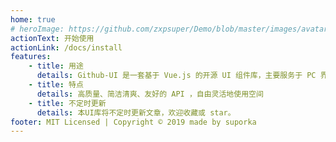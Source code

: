 ```yaml
---
home: true
# heroImage: https://github.com/zxpsuper/Demo/blob/master/images/avatar.jpg?raw=true
actionText: 开始使用
actionLink: /docs/install
features:
    - title: 用途
      details: Github-UI 是一套基于 Vue.js 的开源 UI 组件库，主要服务于 PC 界面的中后台产品。。
    - title: 特点
      details: 高质量、简洁清爽、友好的 API ，自由灵活地使用空间
    - title: 不定时更新
      details: 本UI库将不定时更新文章，欢迎收藏或 star。
footer: MIT Licensed | Copyright © 2019 made by suporka
---
```


